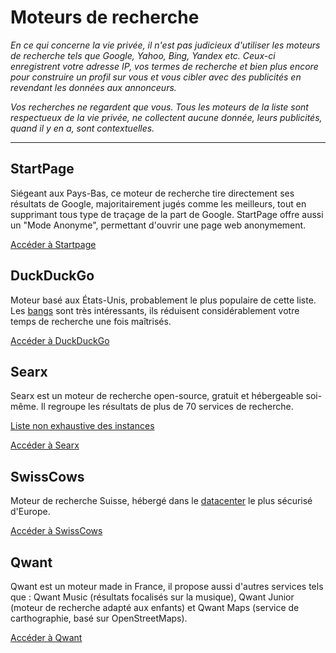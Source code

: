 # Moteurs de recherche

*En ce qui concerne la vie privée, il n'est pas judicieux d'utiliser les moteurs de recherche tels que Google, Yahoo, Bing, Yandex etc. Ceux-ci enregistrent votre adresse IP, vos termes de recherche et bien plus encore pour construire un profil sur vous et vous cibler avec des publicités en revendant les données aux annonceurs.*

*Vos recherches ne regardent que vous. Tous les moteurs de la liste sont respectueux de la vie privée, ne collectent aucune donnée, leurs publicités, quand il y en a, sont contextuelles.*

---

## StartPage

Siégeant aux Pays-Bas, ce moteur de recherche tire directement ses résultats de Google, majoritairement jugés comme les meilleurs, tout en supprimant tous type de traçage de la part de Google. StartPage offre aussi un "Mode Anonyme", permettant d'ouvrir une page web anonymement.

[Accéder à Startpage](https://www.startpage.com)

## DuckDuckGo

Moteur basé aux États-Unis, probablement le plus populaire de cette liste. Les [bangs](https://duckduckgo.com/bang) sont très intéressants, ils réduisent considérablement votre temps de recherche une fois maîtrisés.

[Accéder à DuckDuckGo](https://duckduckgo.com)

## Searx

Searx est un moteur de recherche open-source, gratuit et hébergeable soi-même. Il regroupe les résultats de plus de 70 services de recherche.

[Liste non exhaustive des instances](https://searx.space)

[Accéder à Searx](https://searx.me)

## SwissCows

Moteur de recherche Suisse, hébergé dans le [datacenter](https://www.mount10.ch/fr/mount10/swiss-fort-knox/) le plus sécurisé d'Europe.

[Accéder à SwissCows](https://swisscows.com)

## Qwant

Qwant est un moteur made in France, il propose aussi d'autres services tels que : Qwant Music (résultats focalisés sur la musique), Qwant Junior (moteur de recherche adapté aux enfants) et Qwant Maps (service de carthographie, basé sur OpenStreetMaps).

[Accéder à Qwant](https://www.qwant.fr/)
